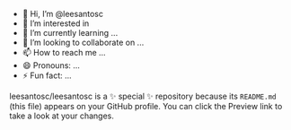 - 👋 Hi, I’m @leesantosc
- 👀 I’m interested in 
- 🌱 I’m currently learning ...
- 💞️ I’m looking to collaborate on ...
- 📫 How to reach me ...
- 😄 Pronouns: ...
- ⚡ Fun fact: ...

leesantosc/leesantosc is a ✨ special ✨ repository because its `README.md` (this file) appears on your GitHub profile.
You can click the Preview link to take a look at your changes.


